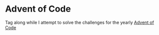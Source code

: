 # Advent of Code
Tag along while I attempt to solve the challenges for the yearly [Advent of Code](https://adventofcode.com/)